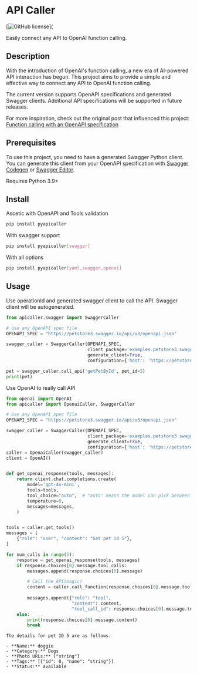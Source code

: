# API Caller

[![GitHub license](https://img.shields.io/github/license/Romamo/pyapicaller)](

Easily connect any API to OpenAI function calling.

## Description

With the introduction of OpenAI's function calling, a new era of AI-powered API interaction has begun. This project aims to provide a simple and effective way to connect any API to OpenAI function calling.

The current version supports OpenAPI specifications and generated Swagger clients. Additional API specifications will be supported in future releases.

For more inspiration, check out the original post that influenced this project: [Function calling with an OpenAPI specification](https://cookbook.openai.com/examples/function_calling_with_an_openapi_spec)

## Prerequisites

To use this project, you need to have a generated Swagger Python client. 
You can generate this client from your OpenAPI specification with
[Swagger Codegen](https://github.com/swagger-api/swagger-codegen) or [Swagger Editor](https://editor.swagger.io/).

Requires Python 3.9+

## Install
Ascetic with OpenAPI and Tools validation 
```bash
pip install pyapicaller
```
With swagger support
```bash
pip install pyapicaller[swagger]
```
With all options
```bash
pip install pyapicaller[yaml,swagger,openai]
```
## Usage

Use operationId and generated swagger client to call the API. Swagger client will be autogenerated.

```python
from apicaller.swagger import SwaggerCaller

# Use any OpenAPI spec file
OPENAPI_SPEC = "https://petstore3.swagger.io/api/v3/openapi.json"

swagger_caller = SwaggerCaller(OPENAPI_SPEC,
                               client_package='examples.petstore3.swagger_clients.swagger_client',
                               generate_client=True,
                               configuration={'host': 'https://petstore3.swagger.io/api/v3'})

pet = swagger_caller.call_api('getPetById', pet_id=5)
print(pet)
```
Use OpenAI to really call API
```python
from openai import OpenAI
from apicaller import OpenaiCaller, SwaggerCaller

# Use any OpenAPI spec file
OPENAPI_SPEC = "https://petstore3.swagger.io/api/v3/openapi.json"

swagger_caller = SwaggerCaller(OPENAPI_SPEC,
                               client_package='examples.petstore3.swagger_clients.swagger_client',
                               generate_client=True,
                               configuration={'host': 'https://petstore3.swagger.io/api/v3'})
caller = OpenaiCaller(swagger_caller)
client = OpenAI()


def get_openai_response(tools, messages):
    return client.chat.completions.create(
        model='gpt-4o-mini',
        tools=tools,
        tool_choice="auto",  # "auto" means the model can pick between generating a message or calling a function.
        temperature=0,
        messages=messages,
    )


tools = caller.get_tools()
messages = [
    {"role": "user", "content": "Get pet id 5"},
]

for num_calls in range(5):
    response = get_openai_response(tools, messages)
    if response.choices[0].message.tool_calls:
        messages.append(response.choices[0].message)

        # Call the API(magic) 
        content = caller.call_function(response.choices[0].message.tool_calls[0].function)
        
        messages.append({"role": "tool",
                         "content": content,
                         "tool_call_id": response.choices[0].message.tool_calls[0].id})
    else:
        print(response.choices[0].message.content)
        break

```

```text
The details for pet ID 5 are as follows:

- **Name:** doggie
- **Category:** Dogs
- **Photo URLs:** ["string"]
- **Tags:** [{"id": 0, "name": "string"}]
- **Status:** available
```

